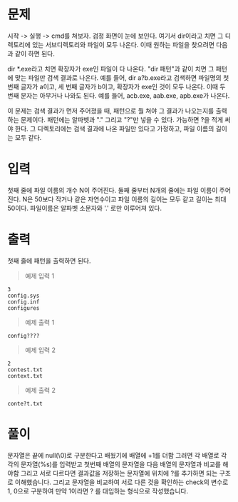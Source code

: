 # 문제
시작 -> 실행 -> cmd를 쳐보자. 검정 화면이 눈에 보인다. 여기서 dir이라고 치면 그 디렉토리에 있는 서브디렉토리와 파일이 모두 나온다. 이때 원하는 파일을 찾으려면 다음과 같이 하면 된다.

dir *.exe라고 치면 확장자가 exe인 파일이 다 나온다. "dir 패턴"과 같이 치면 그 패턴에 맞는 파일만 검색 결과로 나온다. 예를 들어, dir a?b.exe라고 검색하면 파일명의 첫 번째 글자가 a이고, 세 번째 글자가 b이고, 확장자가 exe인 것이 모두 나온다. 이때 두 번째 문자는 아무거나 나와도 된다. 예를 들어, acb.exe, aab.exe, apb.exe가 나온다.

이 문제는 검색 결과가 먼저 주어졌을 때, 패턴으로 뭘 쳐야 그 결과가 나오는지를 출력하는 문제이다. 패턴에는 알파벳과 "." 그리고 "?"만 넣을 수 있다. 가능하면 ?을 적게 써야 한다. 그 디렉토리에는 검색 결과에 나온 파일만 있다고 가정하고, 파일 이름의 길이는 모두 같다.

# 입력
첫째 줄에 파일 이름의 개수 N이 주어진다. 둘째 줄부터 N개의 줄에는 파일 이름이 주어진다. N은 50보다 작거나 같은 자연수이고 파일 이름의 길이는 모두 같고 길이는 최대 50이다. 파일이름은 알파벳 소문자와 '.' 로만 이루어져 있다.

# 출력
첫째 줄에 패턴을 출력하면 된다.

> 예제 입력 1 
```
3
config.sys
config.inf
configures
```
> 예제 출력 1 
```
config????
```
> 예제 입력 2 
```
2
contest.txt
context.txt
```
> 예제 출력 2 
```
conte?t.txt
```
# 풀이
문자열은 끝에 null(\0)로 구분한다고 배웠기에 배열에 +1를 더함 그러면 각 배열로 각각의 문자열(%s)를 입력받고 첫번째 배열의 문자열을 다음 배열의 문자열과 비교를 해야함
그리고 서로 다르다면 결과값을 저장하는 문자열에 위치에 ?를 추가하면 되는 구조로 이해했습니다. 그리고 문자열을 비교하여 서로 다른 것을 확인하는 check의 변수로 1, 0으로 구분하여 만약 1이라면 ? 를 대입하는 형식으로 작성했습니다.